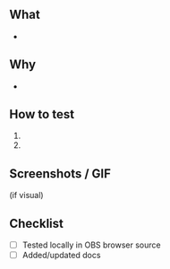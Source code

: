 ## What
-

## Why
-

## How to test
1.
2.

## Screenshots / GIF
(if visual)

## Checklist
- [ ] Tested locally in OBS browser source
- [ ] Added/updated docs
